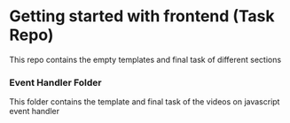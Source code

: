 # Getting started with frontend (Task Repo)
This repo contains the empty templates and final task of different sections

### Event Handler Folder
This folder contains the template and final task of the videos on javascript event handler
